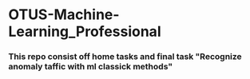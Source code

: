 # OTUS-Machine-Learning_Professional
### This repo consist off home tasks and final task "Recognize anomaly taffic with ml classick methods"
